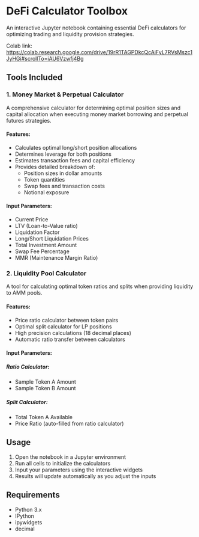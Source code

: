 # DeFi Calculator Toolbox

An interactive Jupyter notebook containing essential DeFi calculators for optimizing trading and liquidity provision strategies.

Colab link:
https://colab.research.google.com/drive/19rR1TAGPDkcQcAiFyL7RVsMszc1JyHGi#scrollTo=iAU6Vzwfj4Bg

## Tools Included

### 1. Money Market & Perpetual Calculator

A comprehensive calculator for determining optimal position sizes and capital allocation when executing money market borrowing and perpetual futures strategies.

#### Features:
- Calculates optimal long/short position allocations
- Determines leverage for both positions
- Estimates transaction fees and capital efficiency
- Provides detailed breakdown of:
  - Position sizes in dollar amounts
  - Token quantities
  - Swap fees and transaction costs
  - Notional exposure

#### Input Parameters:
- Current Price
- LTV (Loan-to-Value ratio)
- Liquidation Factor
- Long/Short Liquidation Prices
- Total Investment Amount
- Swap Fee Percentage
- MMR (Maintenance Margin Ratio)

### 2. Liquidity Pool Calculator

A tool for calculating optimal token ratios and splits when providing liquidity to AMM pools.

#### Features:
- Price ratio calculator between token pairs
- Optimal split calculator for LP positions
- High precision calculations (18 decimal places)
- Automatic ratio transfer between calculators

#### Input Parameters:
##### Ratio Calculator:
- Sample Token A Amount
- Sample Token B Amount

##### Split Calculator:
- Total Token A Available
- Price Ratio (auto-filled from ratio calculator)

## Usage

1. Open the notebook in a Jupyter environment
2. Run all cells to initialize the calculators
3. Input your parameters using the interactive widgets
4. Results will update automatically as you adjust the inputs

## Requirements
- Python 3.x
- IPython
- ipywidgets
- decimal

